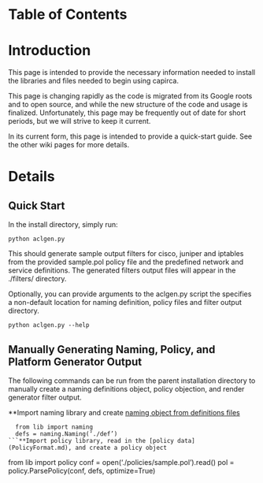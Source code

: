# Table of Contents #


# Introduction #

This page is intended to provide the necessary information needed to install
the libraries and files needed to begin using capirca.

This page is changing rapidly as the code is migrated from its Google roots and to open source, and while the new structure of the code and usage is finalized.  Unfortunately, this page may be frequently out of date for short periods, but we will strive to keep it current.

In its current form, this page is intended to provide a quick-start guide.  See the other wiki pages for more details.

# Details #

## Quick Start ##
In the install directory, simply run:
```
python aclgen.py 
```
This should generate sample output filters for cisco, juniper and iptables from the provided sample.pol policy file and the predefined network and service definitions.  The generated filters output files will appear in the ./filters/ directory.

Optionally, you can provide arguments to the aclgen.py script the specifies a non-default location for naming definition, policy files and filter output directory.
```
python aclgen.py --help
```

## Manually Generating Naming, Policy, and Platform Generator Output ##

The following commands can be run from the parent installation directory to manually create a naming definitions object, policy objection, and render generator filter output.

**Import naming library and create [naming object from definitions files](NamingLibrary.md)
```
  from lib import naming
  defs = naming.Naming(‘./def’)
```**Import policy library, read in the [policy data](PolicyFormat.md), and create a policy object
```
  from lib import policy
  conf = open(‘./policies/sample.pol’).read()
  pol = policy.ParsePolicy(conf, defs, optimize=True)
```
